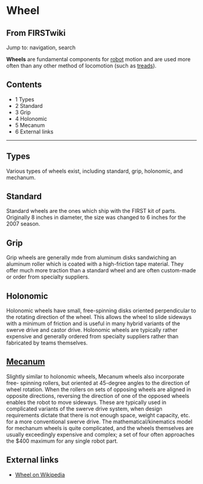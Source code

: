# Wheel

## From FIRSTwiki

Jump to: navigation, search

**Wheels** are fundamental components for [robot](robot) motion and are used more often than any other method of locomotion (such as [treads](tread)).

## Contents

- 1 Types
- 2 Standard
- 3 Grip
- 4 Holonomic
- 5 Mecanum
- 6 External links

--------------------------------------------------------------------------------

## Types

Various types of wheels exist, including standard, grip, holonomic, and mechanum.

## Standard

Standard wheels are the ones which ship with the FIRST kit of parts. Originally 8 inches in diameter, the size was changed to 6 inches for the 2007 season.

## Grip

Grip wheels are generally mde from aluminum disks sandwiching an aluminum roller which is coated with a high-friction tape material. They offer much more traction than a standard wheel and are often custom-made or order from specialty suppliers.

## Holonomic

Holonomic wheels have small, free-spinning disks oriented perpendicular to the rotating direction of the wheel. This allows the wheel to slide sideways with a minimum of friction and is useful in many hybrid variants of the swerve drive and castor drive. Holonomic wheels are typically rather expensive and generally ordered from specialty suppliers rather than fabricated by teams themselves.

## [Mecanum](mecanum-wheel)

Slightly similar to holonomic wheels, Mecanum wheels also incorporate free- spinning rollers, but oriented at 45-degree angles to the direction of wheel rotation. When the rollers on sets of opposing wheels are aligned in opposite directions, reversing the direction of one of the opposed wheels enables the robot to move sideways. These are typically used in complicated variants of the swerve drive system, when design requirements dictate that there is not enough space, weight capacity, etc. for a more conventional swerve drive. The mathematical/kinematics model for mechanum wheels is quite complicated, and the wheels themselves are usually exceedingly expensive and complex; a set of four often approaches the $400 maximum for any single robot part.

## External links

- [Wheel on Wikipedia](http://www.wikipedia.org/wiki/Wheel "wikipedia:Wheel")
